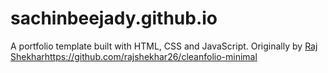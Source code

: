 # sachinbeejady.github.io
A portfolio template built with HTML, CSS and JavaScript. Originally by [Raj Shekhar](https://github.com/rajshekhar26/cleanfolio-minimal)https://github.com/rajshekhar26/cleanfolio-minimal
